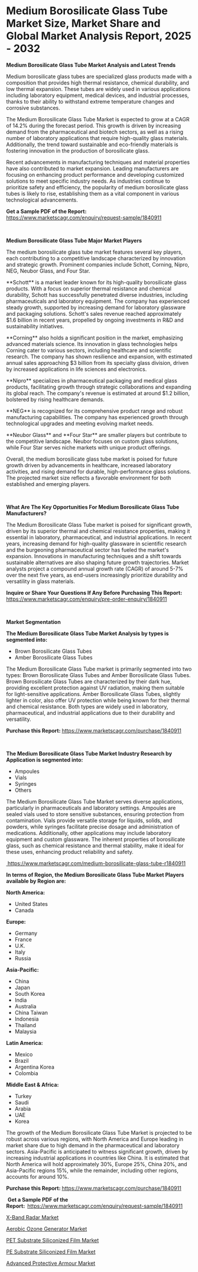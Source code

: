 <p><h1>Medium Borosilicate Glass Tube Market Size, Market Share and Global Market Analysis Report, 2025 - 2032</h1></p><p><strong>Medium Borosilicate Glass Tube Market Analysis and Latest Trends</strong></p>
<p><p>Medium borosilicate glass tubes are specialized glass products made with a composition that provides high thermal resistance, chemical durability, and low thermal expansion. These tubes are widely used in various applications including laboratory equipment, medical devices, and industrial processes, thanks to their ability to withstand extreme temperature changes and corrosive substances.</p><p>The Medium Borosilicate Glass Tube Market is expected to grow at a CAGR of 14.2% during the forecast period. This growth is driven by increasing demand from the pharmaceutical and biotech sectors, as well as a rising number of laboratory applications that require high-quality glass materials. Additionally, the trend toward sustainable and eco-friendly materials is fostering innovation in the production of borosilicate glass.</p><p>Recent advancements in manufacturing techniques and material properties have also contributed to market expansion. Leading manufacturers are focusing on enhancing product performance and developing customized solutions to meet specific industry needs. As industries continue to prioritize safety and efficiency, the popularity of medium borosilicate glass tubes is likely to rise, establishing them as a vital component in various technological advancements.</p></p>
<p><strong>Get a Sample PDF of the Report:&nbsp;</strong> <a href="https://www.marketscagr.com/enquiry/request-sample/1840911?utm_campaign=2012&utm_medium=2&utm_source=Github&utm_content=ia&utm_term=03042025&utm_id=medium-borosilicate-glass-tube">https://www.marketscagr.com/enquiry/request-sample/1840911</a></p>
<p>&nbsp;</p>
<p><strong>Medium Borosilicate Glass Tube Major Market Players</strong></p>
<p><p>The medium borosilicate glass tube market features several key players, each contributing to a competitive landscape characterized by innovation and strategic growth. Prominent companies include Schott, Corning, Nipro, NEG, Neubor Glass, and Four Star.</p><p>**Schott** is a market leader known for its high-quality borosilicate glass products. With a focus on superior thermal resistance and chemical durability, Schott has successfully penetrated diverse industries, including pharmaceuticals and laboratory equipment. The company has experienced steady growth, supported by increasing demand for laboratory glassware and packaging solutions. Schott's sales revenue reached approximately $1.6 billion in recent years, propelled by ongoing investments in R&D and sustainability initiatives.</p><p>**Corning** also holds a significant position in the market, emphasizing advanced materials science. Its innovation in glass technologies helps Corning cater to various sectors, including healthcare and scientific research. The company has shown resilience and expansion, with estimated annual sales approaching $3 billion from its specialty glass division, driven by increased applications in life sciences and electronics.</p><p>**Nipro** specializes in pharmaceutical packaging and medical glass products, facilitating growth through strategic collaborations and expanding its global reach. The company's revenue is estimated at around $1.2 billion, bolstered by rising healthcare demands.</p><p>**NEG** is recognized for its comprehensive product range and robust manufacturing capabilities. The company has experienced growth through technological upgrades and meeting evolving market needs.</p><p>**Neubor Glass** and **Four Star** are smaller players but contribute to the competitive landscape. Neubor focuses on custom glass solutions, while Four Star serves niche markets with unique product offerings.</p><p>Overall, the medium borosilicate glass tube market is poised for future growth driven by advancements in healthcare, increased laboratory activities, and rising demand for durable, high-performance glass solutions. The projected market size reflects a favorable environment for both established and emerging players.</p></p>
<p>&nbsp;</p>
<p><strong>What Are The Key Opportunities For Medium Borosilicate Glass Tube Manufacturers?</strong></p>
<p><p>The Medium Borosilicate Glass Tube market is poised for significant growth, driven by its superior thermal and chemical resistance properties, making it essential in laboratory, pharmaceutical, and industrial applications. In recent years, increasing demand for high-quality glassware in scientific research and the burgeoning pharmaceutical sector has fueled the market's expansion. Innovations in manufacturing techniques and a shift towards sustainable alternatives are also shaping future growth trajectories. Market analysts project a compound annual growth rate (CAGR) of around 5-7% over the next five years, as end-users increasingly prioritize durability and versatility in glass materials.</p></p>
<p><strong>Inquire or Share Your Questions If Any Before Purchasing This Report:</strong> <a href="https://www.marketscagr.com/enquiry/pre-order-enquiry/1840911?utm_campaign=2012&utm_medium=2&utm_source=Github&utm_content=ia&utm_term=03042025&utm_id=medium-borosilicate-glass-tube">https://www.marketscagr.com/enquiry/pre-order-enquiry/1840911</a></p>
<p>&nbsp;</p>
<p><strong>Market Segmentation</strong></p>
<p><strong>The Medium Borosilicate Glass Tube Market Analysis by types is segmented into:</strong></p>
<p><ul><li>Brown Borosilicate Glass Tubes</li><li>Amber Borosilicate Glass Tubes</li></ul></p>
<p><p>The Medium Borosilicate Glass Tube market is primarily segmented into two types: Brown Borosilicate Glass Tubes and Amber Borosilicate Glass Tubes. Brown Borosilicate Glass Tubes are characterized by their dark hue, providing excellent protection against UV radiation, making them suitable for light-sensitive applications. Amber Borosilicate Glass Tubes, slightly lighter in color, also offer UV protection while being known for their thermal and chemical resistance. Both types are widely used in laboratory, pharmaceutical, and industrial applications due to their durability and versatility.</p></p>
<p><strong>Purchase this Report:&nbsp;</strong><a href="https://www.marketscagr.com/purchase/1840911?utm_campaign=2012&utm_medium=2&utm_source=Github&utm_content=ia&utm_term=03042025&utm_id=medium-borosilicate-glass-tube">https://www.marketscagr.com/purchase/1840911</a></p>
<p>&nbsp;</p>
<p><strong>The Medium Borosilicate Glass Tube Market Industry Research by Application is segmented into:</strong></p>
<p><ul><li>Ampoules</li><li>Vials</li><li>Syringes</li><li>Others</li></ul></p>
<p><p>The Medium Borosilicate Glass Tube Market serves diverse applications, particularly in pharmaceuticals and laboratory settings. Ampoules are sealed vials used to store sensitive substances, ensuring protection from contamination. Vials provide versatile storage for liquids, solids, and powders, while syringes facilitate precise dosage and administration of medications. Additionally, other applications may include laboratory equipment and custom glassware. The inherent properties of borosilicate glass, such as chemical resistance and thermal stability, make it ideal for these uses, enhancing product reliability and safety.</p></p>
<p><a href="https://www.marketscagr.com/medium-borosilicate-glass-tube-r1840911?utm_campaign=2012&utm_medium=2&utm_source=Github&utm_content=ia&utm_term=03042025&utm_id=medium-borosilicate-glass-tube">&nbsp;https://www.marketscagr.com/medium-borosilicate-glass-tube-r1840911</a></p>
<p><strong>In terms of Region, the Medium Borosilicate Glass Tube Market Players available by Region are:</strong></p>
<p>
    <p> <strong> North America: </strong>
        <ul>
            <li>United States</li>
            <li>Canada</li>
        </ul>
        </p> 
    <p> <strong> Europe: </strong>
        <ul>
            <li>Germany</li>
            <li>France</li>
            <li>U.K.</li>
            <li>Italy</li>
            <li>Russia</li>
        </ul>
        </p> 
    <p> <strong> Asia-Pacific: </strong>
        <ul>
            <li>China</li>
            <li>Japan</li>
            <li>South Korea</li>
            <li>India</li>
            <li>Australia</li>
            <li>China Taiwan</li>
            <li>Indonesia</li>
            <li>Thailand</li>
            <li>Malaysia</li>
        </ul>
        </p> 
    <p> <strong> Latin America: </strong>
        <ul>
            <li>Mexico</li>
            <li>Brazil</li>
            <li>Argentina Korea</li>
            <li>Colombia</li>
        </ul>
        </p> 
    <p> <strong> Middle East & Africa: </strong>
        <ul>
            <li>Turkey</li>
            <li>Saudi</li>
            <li>Arabia</li>
            <li>UAE</li>
            <li>Korea</li>
        </ul>
    </p>
    </p>
<p><p>The growth of the Medium Borosilicate Glass Tube Market is projected to be robust across various regions, with North America and Europe leading in market share due to high demand in the pharmaceutical and laboratory sectors. Asia-Pacific is anticipated to witness significant growth, driven by increasing industrial applications in countries like China. It is estimated that North America will hold approximately 30%, Europe 25%, China 20%, and Asia-Pacific regions 15%, while the remainder, including other regions, accounts for around 10%.</p></p>
<p><strong>Purchase this Report: </strong><a href="https://www.marketscagr.com/purchase/1840911?utm_campaign=2012&utm_medium=2&utm_source=Github&utm_content=ia&utm_term=03042025&utm_id=medium-borosilicate-glass-tube">https://www.marketscagr.com/purchase/1840911</a></p>
<p>&nbsp;<strong>Get a Sample PDF of the Report:&nbsp;&nbsp;</strong><a href="https://www.marketscagr.com/enquiry/request-sample/1840911?utm_campaign=2012&utm_medium=2&utm_source=Github&utm_content=ia&utm_term=03042025&utm_id=medium-borosilicate-glass-tube">https://www.marketscagr.com/enquiry/request-sample/1840911</a></p>
<p><strong></strong></p>
<p><p><a href="https://www.linkedin.com/pulse/x-band-radar-market-forecasts-trends-impact-analysis-2025--uessf?utm_campaign=2012&utm_medium=2&utm_source=Github&utm_content=ia&utm_term=03042025&utm_id=medium-borosilicate-glass-tube">X-Band Radar Market</a></p><p><a href="https://www.linkedin.com/pulse/forecasting-trends-aerobic-ozone-generator-market-sales-revenue-0xaif?utm_campaign=2012&utm_medium=2&utm_source=Github&utm_content=ia&utm_term=03042025&utm_id=medium-borosilicate-glass-tube">Aerobic Ozone Generator Market</a></p><p><a href="https://github.com/rndwazeri/Market-Research-Report-List-1/blob/main/pet-substrate-siliconized-film-market.md?utm_campaign=2012&utm_medium=2&utm_source=Github&utm_content=ia&utm_term=03042025&utm_id=medium-borosilicate-glass-tube">PET Substrate Siliconized Film Market</a></p><p><a href="https://github.com/dubelsuehsik/Market-Research-Report-List-1/blob/main/pe-substrate-siliconized-film-market.md?utm_campaign=2012&utm_medium=2&utm_source=Github&utm_content=ia&utm_term=03042025&utm_id=medium-borosilicate-glass-tube">PE Substrate Siliconized Film Market</a></p><p><a href="https://www.linkedin.com/pulse/advanced-protective-armour-market-outlook-from-2025-2032-trends-aoggf?utm_campaign=2012&utm_medium=2&utm_source=Github&utm_content=ia&utm_term=03042025&utm_id=medium-borosilicate-glass-tube">Advanced Protective Armour Market</a></p></p>
